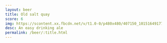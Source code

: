 ```yaml
---
layout: beer
title: Old salt quay
score: 6
img: https://scontent.xx.fbcdn.net/v/t1.0-0/p480x480/407150_10151649177363745_297706272_n.jpg?oh=f85c2b97e3ddda58489ca2aaa7a0192d&oe=58819EFE
desc: An easy drinking ale
permalink: /beer/:title.html
---
```

